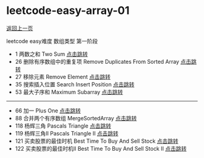 # leetcode-easy-array-01

[返回上一页](../README.md)

leetcode easy难度 数组类型 第一阶段

- 1 两数之和 Two Sum  [点击跳转](./src/main/java/org/cdp/skill/leetcode/TwoSum.java)
- 26 删除有序数组中的重复项 Remove Duplicates From Sorted Array [点击跳转](./src/main/java/org/cdp/skill/leetcode/RemoveDuplicatesFromSortedArray.java)
- 27 移除元素 Remove Element [点击跳转](./src/main/java/org/cdp/skill/leetcode/RemoveElement.java)
- 35 搜索插入位置 Search Insert Position [点击跳转](./src/main/java/org/cdp/skill/leetcode/SearchInsertPosition.java)
- 53 最大子序和 Maximum Subarray [点击跳转](./src/main/java/org/cdp/skill/leetcode/MaximumSubarray.java)

---

- 66 加一 Plus One [点击跳转](./src/main/java/org/cdp/skill/leetcode/PlusOne.java)
- 88 合并两个有序数组 MergeSortedArray [点击跳转](./src/main/java/org/cdp/skill/leetcode/MergeSortedArray.java)
- 118 杨辉三角 Pascals Triangle [点击跳转](./src/main/java/org/cdp/skill/leetcode/PascalsTriangle.java)
- 119 杨辉三角II Pascals Triangle II [点击跳转](./src/main/java/org/cdp/skill/leetcode/PascalsTriangleII.java)
- 121 买卖股票的最佳时机 Best Time To Buy And Sell Stock [点击跳转](./src/main/java/org/cdp/skill/leetcode/BestTimeToBuyAndSellStock.java)
- 122 买卖股票的最佳时机II Best Time To Buy And Sell Stock II [点击跳转](./src/main/java/org/cdp/skill/leetcode/BestTimeToBuyAndSellStockII.java)
